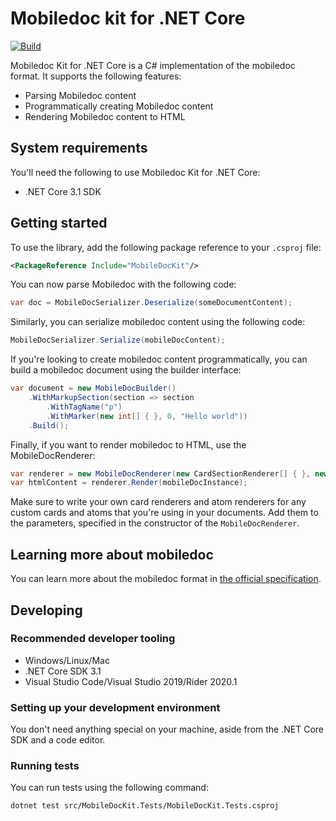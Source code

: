 # Mobiledoc kit for .NET Core

[![Build](https://github.com/wmeints/mobiledoc-kit-dotnet/workflows/Build/badge.svg)](https://github.com/wmeints/mobiledoc-kit-dotnet/actions?query=workflow%3ABuild)

Mobiledoc Kit for .NET Core is a C# implementation of the mobiledoc format.
It supports the following features:

* Parsing Mobiledoc content
* Programmatically creating Mobiledoc content
* Rendering Mobiledoc content to HTML

## System requirements

You'll need the following to use Mobiledoc Kit for .NET Core:

* .NET Core 3.1 SDK

## Getting started

To use the library, add the following package reference to your `.csproj` file:

```xml 
<PackageReference Include="MobileDocKit"/>
```

You can now parse Mobiledoc with the following code:

```csharp
var doc = MobileDocSerializer.Deserialize(someDocumentContent);
```

Similarly, you can serialize mobiledoc content using the following code:

```csharp
MobileDocSerializer.Serialize(mobileDocContent);
```

If you're looking to create mobiledoc content programmatically, 
you can build a mobiledoc document using the builder interface:

```csharp
var document = new MobileDocBuilder()
    .WithMarkupSection(section => section
        .WithTagName("p")
        .WithMarker(new int[] { }, 0, "Hello world"))
    .Build();
```

Finally, if you want to render mobiledoc to HTML, use the MobileDocRenderer:

```csharp
var renderer = new MobileDocRenderer(new CardSectionRenderer[] { }, new AtomRenderer[] { });
var htmlContent = renderer.Render(mobileDocInstance);
```

Make sure to write your own card renderers and atom renderers for any custom cards and atoms that you're using in your documents.
Add them to the parameters, specified in the constructor of the `MobileDocRenderer`.

## Learning more about mobiledoc

You can learn more about the mobiledoc format in 
[the official specification](https://github.com/bustle/mobiledoc-kit/blob/master/MOBILEDOC.md). 

## Developing

### Recommended developer tooling

* Windows/Linux/Mac
* .NET Core SDK 3.1
* Visual Studio Code/Visual Studio 2019/Rider 2020.1

### Setting up your development environment

You don't need anything special on your machine, aside from the .NET Core SDK
and a code editor.

### Running tests

You can run tests using the following command:

```shell
dotnet test src/MobileDocKit.Tests/MobileDocKit.Tests.csproj
```

